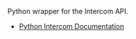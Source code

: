 Python wrapper for the Intercom API.

* [Python Intercom Documentation](http://readthedocs.org/docs/python-intercom/ "python-intercom Documentation")
